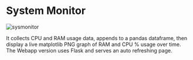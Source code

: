 # System Monitor
![sysmonitor](https://user-images.githubusercontent.com/87174876/132070630-247140dd-0aa9-437d-8183-26958d85ee26.png)


It collects CPU and RAM usage data, appends to a pandas dataframe, then display a live matplotlib PNG graph of RAM and CPU % usage over time.
The Webapp version uses Flask and serves an auto refreshing page.
